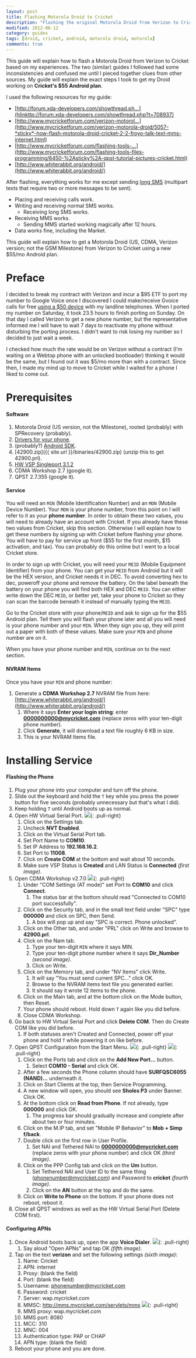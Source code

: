 ```yaml
---
layout: post
title: Flashing Motorola Droid to Cricket
description: "Flashing the original Motorola Droid from Verizon to Cricket"
modified: 2012-06-12
category: guides
tags: [droid, cricket, android, motorola droid, motorola]
comments: true
---
```


This guide will explain how to flash a Motorola Droid from Verizon to Cricket based on my experiences. The two
(similar) guides I followed had some inconsistencies and confused me until I pieced together clues from other sources.
My guide will explain the exact steps I took to get my Droid working on **Cricket's $55 Android plan**.

I used the following resources for my guide:

* [http://forum.xda-developers.com/showthread.ph...](hlinkttp://forum.xda-developers.com/showthread.php?t=708937)
* [http://www.mycricketforum.com/verizon-motorol...](http://www.mycricketforum.com/verizon-motorola-droid/5057-*sticky*-how-flash-motorola-droid-cricket-2-2-froyo-talk-text-mms-internet.html)
* [http://www.mycricketforum.com/flashing-tools-...](http://www.mycricketforum.com/flashing-tools-files-programming/6450-%2Asticky%2A-qpst-tutorial-pictures-cricket.html)
* [http://www.whiterabbit.org/android/](http://www.whiterabbit.org/android/)

After flashing, everything works for me except sending [long SMS](http://en.wikipedia.org/wiki/Concatenated_SMS)
(multipart texts that require two or more messages to be sent).

* Placing and receiving calls work.
* Writing and receiving normal SMS works.
    * Receiving long SMS works.
* Receiving MMS works.
    * Sending MMS started working magically after 12 hours.
* Data works fine, including the Market.

This guide will explain how to get a Motorola Droid (US, CDMA, Verizon version; not the GSM Milestone) from Verizon to
Cricket using a new $55/mo Android plan.

# Preface

I decided to break my contract with Verizon and incur a $95 ETF to port my number to Google Voice once I discovered I
could make/receive Gvoice calls for free [using a $50 device](http://www.obihai.com/product-primer.html) with my
landline telephones. When I ported my number on Saturday, it took 23.5 hours to finish porting on Sunday. On that day I
called Verizon to get a new phone number, but the representative informed me I will have to wait 7 days to reactivate
my phone without disturbing the porting process. I didn't want to risk losing my number so I decided to just wait a
week.

I checked how much the rate would be on Verizon without a contract (I'm waiting on a Webtop phone with an unlocked
bootloader) thinking it would be the same, but I found out it was $5/mo more than with a contract. Since then, I made
my mind up to move to Cricket while I waited for a phone I liked to come out.

# Prerequisites

#### Software

1. Motorola Droid (US version, not the Milestone), rooted (probably) with SPRecovery (probably).
2. [Drivers for your phone](http://www.motorola.com/consumers/v/index.jsp?vgnextoid=bda09ec8009a0210VgnVCM1000008806b00aRCRD).
3. (probably?) [Android SDK](http://developer.android.com/sdk/index.html).
4. [42900.zip]({{ site.url }}/binaries/42900.zip) (unzip this to get 42900.prl).
5. [HW VSP Singleport 3.1.2](http://www.hw-group.com/products/hw_vsp/index_en.html#DOWNLOAD)
6. CDMA Workshop 2.7 (google it).
7. QPST 2.7.355 (google it).

#### Service

You will need an `MIN` (Mobile Identification Number) and an `MDN` (Mobile Device Number). Your `MDN` is your phone
number, from this point on I will refer to it as your **phone number**. In order to obtain these two values, you will
need to already have an account with Cricket. If you already have these two values from Cricket, skip this section.
Otherwise I will explain how to get these numbers by signing up with Cricket before flashing your phone. You will have
to pay for service up front ($55 for the first month, $15 activation, and tax). You can probably do this online but I
went to a local Cricket store.

In order to sign up with Cricket, you will need your `MEID` (Mobile Equipment Identifier) from your phone. You can get
your `MEID` from Android but it will be the HEX version, and Cricket needs it in DEC. To avoid converting hex to dec,
poweroff your phone and remove the battery. On the label beneath the battery on your phone you will find both HEX and
DEC `MEID`. You can either write down the DEC `MEID`, or better yet, take your phone to Cricket so they can scan the
barcode beneath it instead of manually typing the `MEID`.

Go to the Cricket store with your phone/`MEID` and ask to sign up for the $55 Android plan. Tell them you will flash
your phone later and all you will need is your phone number and your `MIN`. When they sign you up, they will print out
a paper with both of these values. Make sure your `MIN` and phone number are on it.

When you have your phone number and `MIN`, continue on to the next section.

#### NVRAM Items

Once you have your `MIN` and phone number:

1. Generate a **CDMA Workshop 2.7** NVRAM file from here: [http://www.whiterabbit.org/android/](http://www.whiterabbit.org/android/)
    1. Where it says **Enter your login string**: enter **0000000000@mycricket.com** (replace zeros with your ten-digit
       phone number).
    2. Click **Generate**, it will download a text file roughly 6 KB in size.
    3. This is your NVRAM Items file.

# Installing Service

#### Flashing the Phone

1. Plug your phone into your computer and turn off the phone.
2. Slide out the keyboard and hold the `T` key while you press the power button for five seconds (probably unnecessary
but that's what I did).
3. Keep holding `T` until Android boots up as normal.
4. Open HW Virtual Serial Port. [![](http://i.imgur.com/SndBdi5m.jpg)](http://imgur.com/SndBdi5){: .pull-right}
    1. Click on the Settings tab.
    2. Uncheck **NVT Enabled**.
    3. Click on the Virtual Serial Port tab.
    4. Set Port Name to **COM10**.
    5. Set IP Address to **192.168.16.2**.
    6. Set Port to **11008**.
    7. Click on **Create COM** at the bottom and wait about 10 seconds.
    8. Make sure VSP Status is **Created** and LAN Status is **Connected** <cite>(first image)</cite>.
5. Open CDMA Workshop v2.7.0 [![](http://i.imgur.com/2s0oJBWm.jpg)](http://imgur.com/2s0oJBW){: .pull-right}
    1. Under "COM Settings (AT mode)" set Port to **COM10** and click **Connect**.
        1. The status bar at the bottom should read "Connected to COM10 port successfully".
    2. Click on the Security tab, and in the small text field under "SPC" type **000000** and click on SPC, then Send.
        1. A box will pop up and say "SPC is correct. Phone unlocked".
    3. Click on the Other tab, and under "PRL" click on Write and browse to **42900.prl**.
    4. Click on the Nam tab.
        1. Type your ten-digit `MIN` where it says MIN.
        2. Type your ten-digit phone number where it says **Dir_Number** <cite>(second image)</cite>.
        3. Click on Write.
    5. Click on the Memory tab, and under "NV Items" click Write.
        1. It will say "You must send current SPC..." click OK.
        2. Browse to the NVRAM items text file you generated earlier.
        3. It should say it wrote 12 items to the phone.
    6. Click on the Main tab, and at the bottom click on the Mode button, then Reset.
    7. Your phone should reboot. Hold down `T` again like you did before.
    8. Close CDMA Workshop.
6. Go back to HW Virtual Serial Port and click **Delete COM**. Then do Create COM like you did before.
    1. If both statuses aren't Created and Connected, power off your phone and hold `T` while powering it on like
       before.
7. Open QPST Configuration from the Start Menu. [![](http://i.imgur.com/sWaejkqm.jpg)](http://imgur.com/sWaejkq){: .pull-right} [![](http://i.imgur.com/IJgDFM4m.jpg)](http://imgur.com/IJgDFM4){: .pull-right}
    1. Click on the Ports tab and click on the **Add New Port...** button.
        1. Select **COM10 - Serial** and click OK.
    2. After a few seconds the Phone column should have **SURFQSC6055 (NAND)...** underneath it.
    3. Click on Start Clients at the top, then Service Programming.
    4. A new window will open, you should see **Sholes P3** under Banner. Click OK.
    5. At the bottom click on **Read from Phone**. If not already, type **000000** and click OK.
        1. The progress bar should gradually increase and complete after about two or four minutes.
    6. Click on the M.IP tab, and set "Mobile IP Behavior" to **Mob + Simp f/back**.
    7. Double click on the first row in User Profile.
        1. Set NAI and Tethered NAI to **0000000000@mycricket.com** (replace zeros with your phone number) and click OK
           <cite>(third image)</cite>.
    8. Click on the PPP Config tab and click on the **Um** button.
        1. Set Tethered NAI and User ID to the same thing (phonenumber@mycricket.com) and Password to **cricket**
           <cite>(fourth image)</cite>.
        2. Click on the **AN** button at the top and do the same.
    9. Click on **Write to Phone** on the bottom. If your phone does not reboot, reboot it.
8. Close all QPST windows as well as the HW Virtual Serial Port (Delete COM first).

#### Configuring APNs

1. Once Android boots back up, open the app **Voice Dialer**. [![](http://i.imgur.com/NqeznNPm.jpg)](http://imgur.com/NqeznNP){: .pull-right}
    1. Say aloud "Open APNs" and tap OK <cite>(fifth image)</cite>.
2. Tap on the text **verizon** and set the following settings <cite>(sixth image)</cite>:
    1. Name: Cricket
    2. APN: internet
    3. Proxy: (blank the field)
    4. Port: (blank the field)
    5. Username: phonenumber@mycricket.com
    6. Password: cricket
    7. Server: wap.mycricket.com
    8. MMSC: http://mms.mycricket.com/servlets/mms [![](http://i.imgur.com/aHlRCy6m.jpg)](http://imgur.com/aHlRCy6){: .pull-right}
    9. MMS proxy: wap.mycricket.com
    10. MMS port: 8080
    11. MCC: 310
    12. MNC: 004
    13. Authentication type: PAP or CHAP
    14. APN type: (blank the field)
3. Reboot your phone and you are done.

